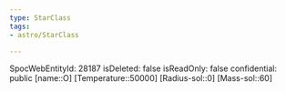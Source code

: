 ```yaml
---
type: StarClass
tags:
- astro/StarClass

---
```

SpocWebEntityId: 28187
isDeleted: false
isReadOnly: false
confidential: public
[name::O]
[Temperature::50000]
[Radius-sol::0]
[Mass-sol::60]


